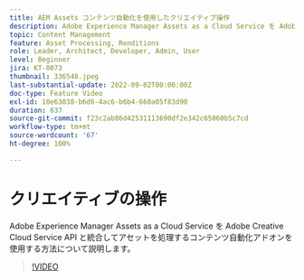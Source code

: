 ```yaml
---
title: AEM Assets コンテンツ自動化を使用したクリエイティブ操作
description: Adobe Experience Manager Assets as a Cloud Service を Adobe Creative Cloud Service API と統合してアセットを処理するコンテンツ自動化アドオンを使用する方法について説明します。
topic: Content Management
feature: Asset Processing, Renditions
role: Leader, Architect, Developer, Admin, User
level: Beginner
jira: KT-8073
thumbnail: 336540.jpeg
last-substantial-update: 2022-09-02T00:00:00Z
doc-type: Feature Video
exl-id: 10e63038-b6d6-4ac6-b6b4-660a05f83d90
duration: 637
source-git-commit: f23c2ab86d42531113690df2e342c65060b5c7cd
workflow-type: tm+mt
source-wordcount: '67'
ht-degree: 100%

---
```


# クリエイティブの操作

Adobe Experience Manager Assets as a Cloud Service を Adobe Creative Cloud Service API と統合してアセットを処理するコンテンツ自動化アドオンを使用する方法について説明します。

>[!VIDEO](https://video.tv.adobe.com/v/336540?quality=12&learn=on)
